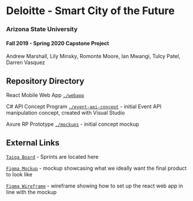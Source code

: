 # Deloitte - Smart City of the Future

### Arizona State University 
#### Fall 2019 - Spring 2020 Capstone Project

Andrew Marshall, Lily Minsky, Romonte Moore, Ian Mwangi, Tulcy Patel, Darren Vasquez

## Repository Directory

React Mobile Web App [`./webapp`](./webapp)

C# API Concept Program [`./event-api-concept`](./event-api-concept) - initial Event API manipulation concept, created with Visual Studio

Axure RP Prototype [`./mockups`](./mockups) - initial concept mockup

## External Links

[`Taiga Board`](https://tree.taiga.io/project/tulcypatel-deloitte-smart-city-of-the-future/timeline) - Sprints are located here

[`Figma Mockup`](https://www.figma.com/file/hc5TTzuAf7UiDzDyQex6Pc/City-Circle-Deloitte) - mockup showcasing what we ideally want the final product to look like

[`Figma Wireframe`](https://www.figma.com/file/zufmrLAcRXsn6mCmTI6dye/City-Circle---Deloitte-(Wireframes)?node-id=0%3A1) - wireframe showing how to set up the react web app in line with the mockup
